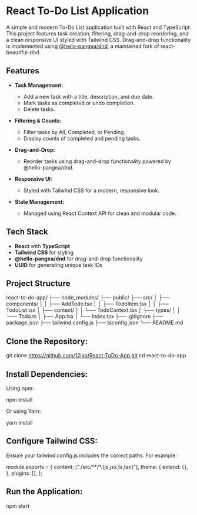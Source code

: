 # React To-Do List Application

A simple and modern To-Do List application built with React and TypeScript. This project features task creation, filtering, drag-and-drop reordering, and a clean responsive UI styled with Tailwind CSS. Drag-and-drop functionality is implemented using [@hello-pangea/dnd](https://github.com/hello-pangea/dnd), a maintained fork of react-beautiful-dnd.

## Features

- **Task Management:**  
  - Add a new task with a title, description, and due date.
  - Mark tasks as completed or undo completion.
  - Delete tasks.

- **Filtering & Counts:**  
  - Filter tasks by All, Completed, or Pending.
  - Display counts of completed and pending tasks.

- **Drag-and-Drop:**  
  - Reorder tasks using drag-and-drop functionality powered by @hello-pangea/dnd.

- **Responsive UI:**  
  - Styled with Tailwind CSS for a modern, responsive look.
  
- **State Management:**  
  - Managed using React Context API for clean and modular code.

## Tech Stack

- **React** with **TypeScript**
- **Tailwind CSS** for styling
- **@hello-pangea/dnd** for drag-and-drop functionality
- **UUID** for generating unique task IDs

## Project Structure

react-to-do-app/
├── node_modules/
├── public/
├── src/
│   ├── components/
│   │   ├── AddTodo.tsx
│   │   ├── TodoItem.tsx
│   │   ├── TodoList.tsx
│   ├── context/
│   │   └── TodoContext.tsx
│   ├── types/
│   │   └── Todo.ts
│   ├── App.tsx
│   └── index.tsx
├── .gitignore
├── package.json
├── tailwind.config.js
├── tsconfig.json
└── README.md


## Clone the Repository:

git clone https://github.com/12jyo/React-ToDo-App.git
cd react-to-do-app

## Install Dependencies:

Using npm:

npm install

Or using Yarn:

yarn install

## Configure Tailwind CSS:

Ensure your tailwind.config.js includes the correct paths. For example:

module.exports = {
  content: ["./src/**/*.{js,jsx,ts,tsx}"],
  theme: {
    extend: {},
  },
  plugins: [],
};

## Run the Application:

npm start
